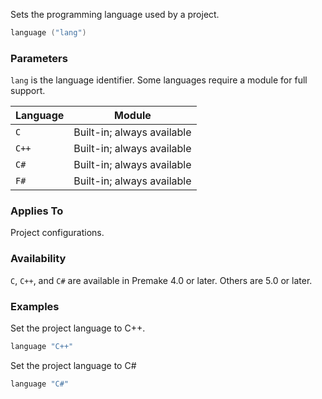 Sets the programming language used by a project.

```lua
language ("lang")
```

### Parameters ###

`lang` is the language identifier. Some languages require a module for full support.

| Language | Module                        |
|----------|-------------------------------|
| `C`      | Built-in; always available    |
| `C++`    | Built-in; always available    |
| `C#`     | Built-in; always available    |
| `F#`     | Built-in; always available    |


### Applies To ###

Project configurations.

### Availability ###

`C`, `C++`, and `C#` are available in Premake 4.0 or later. Others are 5.0 or later.

### Examples ###

Set the project language to C++.

```lua
language "C++"
```

Set the project language to C#

```lua
language "C#"
```
